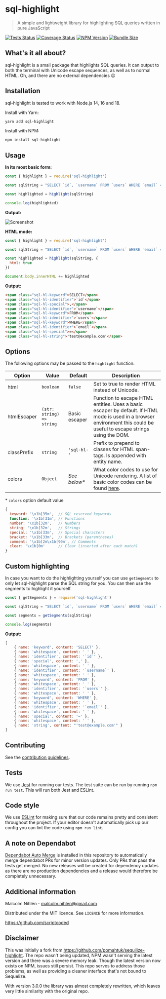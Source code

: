 # sql-highlight
> A simple and lightweight library for highlighting SQL queries written in pure
> JavaScript

[![Tests Status][tests-badge]][tests-url]
[![Coverage Status][coveralls-badge]][coveralls-url]
[![NPM Version][npm-version-badge]][npm-url]
[![Bundle Size][bundlejs-badge]][bundlejs-url]

## What's it all about?
sql-highlight is a small package that highlights SQL queries. It can output to
both the terminal with Unicode escape sequences, as well as to normal HTML. Oh,
and there are no external dependencies 😉

## Installation

sql-highlight is tested to work with Node.js 14, 16 and 18.

Install with Yarn:
```bash
yarn add sql-highlight
```
Install with NPM:
```bash
npm install sql-highlight
```

## Usage

**In its most basic form:**
```js
const { highlight } = require('sql-highlight')

const sqlString = "SELECT `id`, `username` FROM `users` WHERE `email` = 'test@example.com'"

const highlighted = highlight(sqlString)

console.log(highlighted)
```

**Output:**

![Screenshot](screenshot.png)

**HTML mode:**

```js
const { highlight } = require('sql-highlight')

const sqlString = "SELECT `id`, `username` FROM `users` WHERE `email` = 'test@example.com'"

const highlighted = highlight(sqlString, {
  html: true
})

document.body.innerHTML += highlighted
```

**Output:**
```html
<span class="sql-hl-keyword">SELECT</span>
<span class="sql-hl-identifier">`id`</span>
<span class="sql-hl-special">,</span>
<span class="sql-hl-identifier">`username`</span>
<span class="sql-hl-keyword">FROM</span>
<span class="sql-hl-identifier">`users`</span>
<span class="sql-hl-keyword">WHERE</span>
<span class="sql-hl-identifier">`email`</span>
<span class="sql-hl-special">=</span>
<span class="sql-hl-string">'test@example.com'</span>
```

## Options
The following options may be passed to the `highlight` function.

| Option | Value | Default | Description |
| --- | --- | --- | --- |
| html | `boolean` | `false` | Set to true to render HTML instead of Unicode.
| htmlEscaper | `(str: string) => string` | Basic escaper | Function to escape HTML entities. Uses a basic escaper by default. If HTML mode is used in a browser environment this could be useful to escape strings using the DOM.
| classPrefix | `string` | `'sql-hl-'` | Prefix to prepend to classes for HTML span-tags. Is appended with entity name.
| colors | `Object` | _See below_* | What color codes to use for Unicode rendering. A list of basic color codes can be found [here](https://docs.rs/embedded-text/0.4.0/embedded_text/style/index.html#standard-color-codes).

\* `colors` option default value
```js
{
  keyword: '\x1b[35m',  // SQL reserved keywords
  function: '\x1b[31m', // Functions
  number: '\x1b[32m',   // Numbers
  string: '\x1b[32m',   // Strings
  special: '\x1b[33m',  // Special characters
  bracket: '\x1b[33m',  // Brackets (parentheses)
  comment: '\x1b[2m\x1b[90m', // Comments
  clear: '\x1b[0m'      // Clear (inserted after each match)
}
```

## Custom highlighting

In case you want to do the highlighting yourself you can use `getSegments` to only let sql-highlight parse the SQL string for you. You can then use the segments to highlight it yourself.

```js
const { getSegments } = require('sql-highlight')

const sqlString = "SELECT `id`, `username` FROM `users` WHERE `email` = 'test@example.com'"

const segments = getSegments(sqlString)

console.log(segments)
```

**Output:**
```js
[
    { name: 'keyword', content: 'SELECT' },
    { name: 'whitespace', content: ' ' },
    { name: 'identifier', content: '`id`' },
    { name: 'special', content: ',' },
    { name: 'whitespace', content: ' ' },
    { name: 'identifier', content: '`username`' },
    { name: 'whitespace', content: ' ' },
    { name: 'keyword', content: 'FROM' },
    { name: 'whitespace', content: ' ' },
    { name: 'identifier', content: '`users`' },
    { name: 'whitespace', content: ' ' },
    { name: 'keyword', content: 'WHERE' },
    { name: 'whitespace', content: ' ' },
    { name: 'identifier', content: '`email`' },
    { name: 'whitespace', content: ' ' },
    { name: 'special', content: '=' },
    { name: 'whitespace', content: ' ' },
    { name: 'string', content: "'test@example.com'" }
]
```

## Contributing

See the [contribution guidelines](CONTRIBUTING.md).

## Tests

We use [Jest](https://jestjs.io/) for running our tests. The test suite can be run by running `npm run test`. This will run both Jest and ESLint.

## Code style

We use [ESLint](https://eslint.org/) for making sure that our code remains pretty and consistent throughout the project. If your editor doesn't automatically pick up our config you can lint the code using `npm run lint`.

## A note on Dependabot

[Dependabot Auto
Merge](https://github.com/marketplace/actions/dependabot-auto-merge) is
installed in this repository to automatically merge dependabot PRs for minor
version updates. Only PRs that pass the tests get merged. No new releases will
be created for dependency updates as there are no production dependencies and a
release would therefore be completely unnecessary.

## Additional information

Malcolm Nihlén - malcolm.nihlen@gmail.com

Distributed under the MIT licence. See `LICENCE` for more information.

https://github.com/scriptcoded

## Disclaimer
This was initially a fork from https://github.com/pomahtuk/sequilize-highlight.
The repo wasn't being updated, NPM wasn't serving the latest version and there
was a severe memory leak. Though the latest version now exists on NPM, issues
still persist. This repo serves to address those problems, as well as providing
a cleaner interface that's not bound to Sequelize.

With version 3.0.0 the library was almost completely rewritten, which leaves
very little similarity with the original repo.

[tests-badge]: https://img.shields.io/github/actions/workflow/status/scriptcoded/sql-highlight/test.yml?branch=master&label=tests
[tests-url]: https://github.com/scriptcoded/sql-highlight/actions/workflows/test.yml
[coveralls-badge]: https://coveralls.io/repos/github/scriptcoded/sql-highlight/badge.svg
[coveralls-url]: https://coveralls.io/github/scriptcoded/sql-highlight
[npm-version-badge]: https://img.shields.io/npm/v/sql-highlight.svg
[npm-url]: https://npmjs.org/package/sql-highlight
[bundlejs-badge]: https://deno.bundlejs.com/?bundle&q=sql-highlight&badge
[bundlejs-url]: https://bundlejs.com/?bundle&q=sql-highlight
